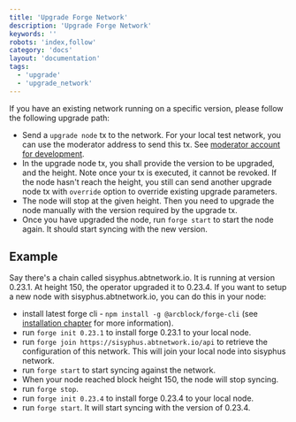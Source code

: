 ```yaml
---
title: 'Upgrade Forge Network'
description: 'Upgrade Forge Network'
keywords: ''
robots: 'index,follow'
category: 'docs'
layout: 'documentation'
tags:
  - 'upgrade'
  - 'upgrade_network'
---
```


If you have an existing network running on a specific version, please follow the following upgrade path:

- Send a `upgrade node` tx to the network. For your local test network, you can use the moderator address to send this tx. See [moderator account for development](moderator.md).
- In the upgrade node tx, you shall provide the version to be upgraded, and the height. Note once your tx is executed, it cannot be revoked. If the node hasn't reach the height, you still can send another upgrade node tx with `override` option to override existing upgrade parameters.
- The node will stop at the given height. Then you need to upgrade the node manually with the version required by the upgrade tx.
- Once you have upgraded the node, run `forge start` to start the node again. It should start syncing with the new version.

## Example

Say there's a chain called sisyphus.abtnetwork.io. It is running at version 0.23.1. At height 150, the operator upgraded it to 0.23.4. If you want to setup a new node with sisyphus.abtnetwork.io, you can do this in your node:

- install latest forge cli - `npm install -g @arcblock/forge-cli` (see [installation chapter](../install) for more information).
- run `forge init 0.23.1` to install forge 0.23.1 to your local node.
- run `forge join https://sisyphus.abtnetwork.io/api` to retrieve the configuration of this network. This will join your local node into sisyphus network.
- run `forge start` to start syncing against the network.
- When your node reached block height 150, the node will stop syncing.
- run `forge stop`.
- run `forge init 0.23.4` to install forge 0.23.4 to your local node.
- run `forge start`. It will start syncing with the version of 0.23.4.
